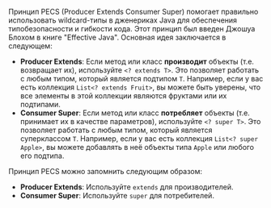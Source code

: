 Принцип PECS (Producer Extends Consumer Super) помогает правильно использовать wildcard-типы в дженериках Java для обеспечения типобезопасности и гибкости кода. Этот принцип был введен Джошуа Блохом в книге "Effective Java". Основная идея заключается в следующем:

- **Producer Extends**: Если метод или класс **производит** объекты (т.е. возвращает их), используйте `<? extends T>`. Это позволяет работать с любым типом, который является подтипом `T`. Например, если у вас есть коллекция `List<? extends Fruit>`, вы можете быть уверены, что все элементы в этой коллекции являются фруктами или их подтипами.
- **Consumer Super**: Если метод или класс **потребляет** объекты (т.е. принимает их в качестве параметров), используйте `<? super T>`. Это позволяет работать с любым типом, который является суперклассом `T`. Например, если у вас есть коллекция `List<? super Apple>`, вы можете добавлять в неё объекты типа `Apple` или любого его подтипа.

Принцип PECS можно запомнить следующим образом:
- **Producer Extends**: Используйте `extends` для производителей.
- **Consumer Super**: Используйте `super` для потребителей.
